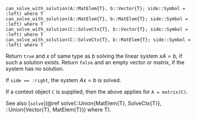 ```
can_solve_with_solution(A::MatElem{T}, b::Vector{T}; side::Symbol = :left) where T
can_solve_with_solution(A::MatElem{T}, b::MatElem{T}; side::Symbol = :left) where T
can_solve_with_solution(C::SolveCtx{T}, b::Vector{T}; side::Symbol = :left) where T
can_solve_with_solution(C::SolveCtx{T}, b::MatElem{T}; side::Symbol = :left) where T
```

Return `true` and $x$ of same type as $b$ solving the linear system $xA = b$, if such a solution exists. Return `false` and an empty vector or matrix, if the system has no solution.

If `side == :right`, the system $Ax = b$ is solved.

If a context object `C` is supplied, then the above applies for `A = matrix(C)`.

See also [`solve`](@ref solve(::Union{MatElem{T}, SolveCtx{T}}, ::Union{Vector{T}, MatElem{T}}) where T).
